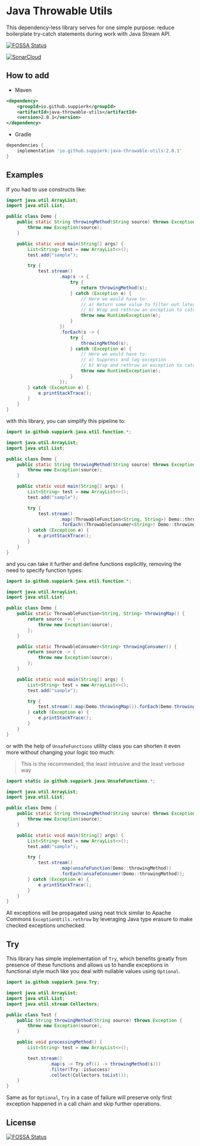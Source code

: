 # Java Throwable Utils

This dependency-less library serves for one simple purpose:
reduce boilerplate try-catch statements during work with Java Stream API.

[![FOSSA Status](https://app.fossa.com/api/projects/git%2Bgithub.com%2FSuppieRK%2Fjava-throwable-utils.svg?type=shield)](https://app.fossa.com/projects/git%2Bgithub.com%2FSuppieRK%2Fjava-throwable-utils?ref=badge_shield)

[![SonarCloud](https://sonarcloud.io/images/project_badges/sonarcloud-orange.svg)](https://sonarcloud.io/summary/overall?id=SuppieRK_java-throwable-utils)

## How to add

- Maven

```xml
<dependency>
    <groupId>io.github.suppierk</groupId>
    <artifactId>java-throwable-utils</artifactId>
    <version>2.0.1</version>
</dependency>
```

- Gradle

```groovy
dependencies {
    implementation 'io.github.suppierk:java-throwable-utils:2.0.1'
}
```

## Examples

If you had to use constructs like:

```java
import java.util.ArrayList;
import java.util.List;

public class Demo {
    public static String throwingMethod(String source) throws Exception {
        throw new Exception(source);
    }

    public static void main(String[] args) {
        List<String> test = new ArrayList<>();
        test.add("sample");

        try {
            test.stream()
                    .map(s -> {
                        try {
                            return throwingMethod(s);
                        } catch (Exception e) {
                            // Here we would have to:
                            // a) Return some value to filter out later and log exception
                            // b) Wrap and rethrow an exception to catch it later again
                            throw new RuntimeException(e);
                        }
                    })
                    .forEach(s -> {
                        try {
                            throwingMethod(s);
                        } catch (Exception e) {
                            // Here we would have to:
                            // a) Suppress and log exception
                            // b) Wrap and rethrow an exception to catch it later again
                            throw new RuntimeException(e);
                        }
                    });
        } catch (Exception e) {
            e.printStackTrace();
        }
    }
}
``` 

with this library, you can simplify this pipeline to:

```java
import io.github.suppierk.java.util.function.*;

import java.util.ArrayList;
import java.util.List;

public class Demo {
    public static String throwingMethod(String source) throws Exception {
        throw new Exception(source);
    }

    public static void main(String[] args) {
        List<String> test = new ArrayList<>();
        test.add("sample");

        try {
            test.stream()
                    .map((ThrowableFunction<String, String>) Demo::throwingMethod)
                    .forEach((ThrowableConsumer<String>) Demo::throwingMethod);
        } catch (Exception e) {
            e.printStackTrace();
        }
    }
}
```

and you can take it further and define functions explicitly, removing the need to specify function types:

```java
import io.github.suppierk.java.util.function.*;

import java.util.ArrayList;
import java.util.List;

public class Demo {
    public static ThrowableFunction<String, String> throwingMap() {
        return source -> {
            throw new Exception(source);
        };
    }

    public static ThrowableConsumer<String> throwingConsumer() {
        return source -> {
            throw new Exception(source);
        };
    }

    public static void main(String[] args) {
        List<String> test = new ArrayList<>();
        test.add("sample");

        try {
            test.stream().map(Demo.throwingMap()).forEach(Demo.throwingConsumer());
        } catch (Exception e) {
            e.printStackTrace();
        }
    }
}
```

or with the help of `UnsafeFunctions` utility class you can shorten it even more without changing your logic too much:

> This is the recommended, the least intrusive and the least verbose way

```java
import static io.github.suppierk.java.UnsafeFunctions.*;

import java.util.ArrayList;
import java.util.List;

public class Demo {
    public static String throwingMethod(String source) throws Exception {
        throw new Exception(source);
    }

    public static void main(String[] args) {
        List<String> test = new ArrayList<>();
        test.add("sample");

        try {
            test.stream()
                    .map(unsafeFunction(Demo::throwingMethod))
                    .forEach(unsafeConsumer(Demo::throwingMethod));
        } catch (Exception e) {
            e.printStackTrace();
        }
    }
}
```

All exceptions will be propagated using neat trick similar to Apache Commons `ExceptionUtils.rethrow` by leveraging Java
type erasure to make checked exceptions unchecked.

## Try

This library has simple implementation of `Try`, which benefits greatly from presence of these functions
and allows us to handle exceptions in functional style much like you deal with nullable values using `Optional`.

```java
import io.github.suppierk.java.Try;

import java.util.ArrayList;
import java.util.List;
import java.util.stream.Collectors;

public class Test {
    public String throwingMethod(String source) throws Exception {
        throw new Exception(source);
    }

    public void processingMethod() {
        List<String> test = new ArrayList<>();

        test.stream()
                .map(s -> Try.of(() -> throwingMethod(s)))
                .filter(Try::isSuccess)
                .collect(Collectors.toList());
    }
}
```

Same as for `Optional`, `Try` in a case of failure will preserve only first exception happened in a call chain and skip
further operations.

## License

[![FOSSA Status](https://app.fossa.com/api/projects/git%2Bgithub.com%2FSuppieRK%2Fjava-throwable-utils.svg?type=large)](https://app.fossa.com/projects/git%2Bgithub.com%2FSuppieRK%2Fjava-throwable-utils?ref=badge_large)